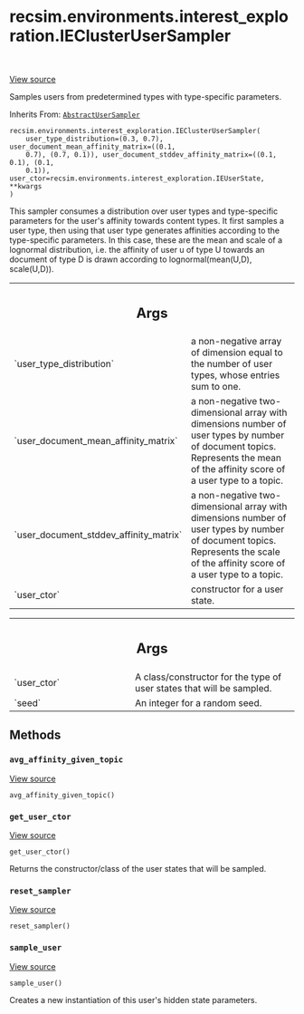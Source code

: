 <div itemscope itemtype="http://developers.google.com/ReferenceObject">
<meta itemprop="name" content="recsim.environments.interest_exploration.IEClusterUserSampler" />
<meta itemprop="path" content="Stable" />
<meta itemprop="property" content="__init__"/>
<meta itemprop="property" content="avg_affinity_given_topic"/>
<meta itemprop="property" content="get_user_ctor"/>
<meta itemprop="property" content="reset_sampler"/>
<meta itemprop="property" content="sample_user"/>
</div>

# recsim.environments.interest_exploration.IEClusterUserSampler

<!-- Insert buttons and diff -->

<table class="tfo-notebook-buttons tfo-api" align="left">

</table>

<a target="_blank" href="https://github.com/google-research/recsim/tree/master/recsim/environments/interest_exploration.py">View
source</a>

Samples users from predetermined types with type-specific parameters.

Inherits From:
[`AbstractUserSampler`](../../../recsim/user/AbstractUserSampler.md)

<pre class="devsite-click-to-copy prettyprint lang-py tfo-signature-link">
<code>recsim.environments.interest_exploration.IEClusterUserSampler(
    user_type_distribution=(0.3, 0.7), user_document_mean_affinity_matrix=((0.1,
    0.7), (0.7, 0.1)), user_document_stddev_affinity_matrix=((0.1, 0.1), (0.1,
    0.1)), user_ctor=recsim.environments.interest_exploration.IEUserState, **kwargs
)
</code></pre>

<!-- Placeholder for "Used in" -->

This sampler consumes a distribution over user types and type-specific
parameters for the user's affinity towards content types. It first samples a
user type, then using that user type generates affinities according to the
type-specific parameters. In this case, these are the mean and scale of a
lognormal distribution, i.e. the affinity of user u of type U towards an
document of type D is drawn according to lognormal(mean(U,D), scale(U,D)).

<!-- Tabular view -->

 <table class="responsive fixed orange">
<colgroup><col width="214px"><col></colgroup>
<tr><th colspan="2"><h2 class="add-link">Args</h2></th></tr>

<tr>
<td>
`user_type_distribution`
</td>
<td>
a non-negative array of dimension equal to the
number of user types, whose entries sum to one.
</td>
</tr><tr>
<td>
`user_document_mean_affinity_matrix`
</td>
<td>
a non-negative two-dimensional array
with dimensions number of user types by number of document topics.
Represents the mean of the affinity score of a user type to a topic.
</td>
</tr><tr>
<td>
`user_document_stddev_affinity_matrix`
</td>
<td>
a non-negative two-dimensional array
with dimensions number of user types by number of document topics.
Represents the scale of the affinity score of a user type to a topic.
</td>
</tr><tr>
<td>
`user_ctor`
</td>
<td>
constructor for a user state.
</td>
</tr>
</table>

<!-- Tabular view -->

 <table class="responsive fixed orange">
<colgroup><col width="214px"><col></colgroup>
<tr><th colspan="2"><h2 class="add-link">Args</h2></th></tr>

<tr>
<td>
`user_ctor`
</td>
<td>
A class/constructor for the type of user states that will be
sampled.
</td>
</tr><tr>
<td>
`seed`
</td>
<td>
An integer for a random seed.
</td>
</tr>
</table>

## Methods

<h3 id="avg_affinity_given_topic"><code>avg_affinity_given_topic</code></h3>

<a target="_blank" href="https://github.com/google-research/recsim/tree/master/recsim/environments/interest_exploration.py">View
source</a>

<pre class="devsite-click-to-copy prettyprint lang-py tfo-signature-link">
<code>avg_affinity_given_topic()
</code></pre>

<h3 id="get_user_ctor"><code>get_user_ctor</code></h3>

<a target="_blank" href="https://github.com/google-research/recsim/tree/master/recsim/user.py">View
source</a>

<pre class="devsite-click-to-copy prettyprint lang-py tfo-signature-link">
<code>get_user_ctor()
</code></pre>

Returns the constructor/class of the user states that will be sampled.

<h3 id="reset_sampler"><code>reset_sampler</code></h3>

<a target="_blank" href="https://github.com/google-research/recsim/tree/master/recsim/user.py">View
source</a>

<pre class="devsite-click-to-copy prettyprint lang-py tfo-signature-link">
<code>reset_sampler()
</code></pre>

<h3 id="sample_user"><code>sample_user</code></h3>

<a target="_blank" href="https://github.com/google-research/recsim/tree/master/recsim/environments/interest_exploration.py">View
source</a>

<pre class="devsite-click-to-copy prettyprint lang-py tfo-signature-link">
<code>sample_user()
</code></pre>

Creates a new instantiation of this user's hidden state parameters.
